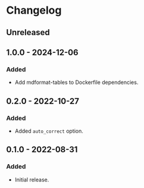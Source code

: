 # Changelog

## Unreleased

## 1.0.0 - 2024-12-06

### Added

- Add mdformat-tables to Dockerfile dependencies.

## 0.2.0 - 2022-10-27

### Added

- Added `auto_correct` option.

## 0.1.0 - 2022-08-31

### Added

- Initial release.
